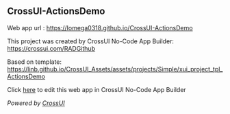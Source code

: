 ## CrossUI-ActionsDemo
Web app url : https://Iomega0318.github.io/CrossUI-ActionsDemo

This project was created by CrossUI No-Code App Builder: https://crossui.com/RADGithub

Based on template: https://linb.github.io/CrossUI_Assets/assets/projects/Simple/xui_project_tpl_ActionsDemo

Click [here](https://crossui.com/RADGithub/#!from=github&owner=Iomega0318&repo=CrossUI-ActionsDemo) to edit this web app in CrossUI No-Code App Builder

<i>Powered by [CrossUI](https://crossui.com)</i>
